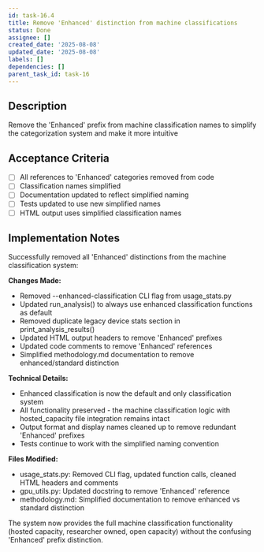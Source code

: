 ```yaml
---
id: task-16.4
title: Remove 'Enhanced' distinction from machine classifications
status: Done
assignee: []
created_date: '2025-08-08'
updated_date: '2025-08-08'
labels: []
dependencies: []
parent_task_id: task-16
---
```


## Description

Remove the 'Enhanced' prefix from machine classification names to simplify the categorization system and make it more intuitive

## Acceptance Criteria

- [ ] All references to 'Enhanced' categories removed from code
- [ ] Classification names simplified
- [ ] Documentation updated to reflect simplified naming
- [ ] Tests updated to use new simplified names
- [ ] HTML output uses simplified classification names

## Implementation Notes

Successfully removed all 'Enhanced' distinctions from the machine classification system:

**Changes Made:**
- Removed --enhanced-classification CLI flag from usage_stats.py
- Updated run_analysis() to always use enhanced classification functions as default
- Removed duplicate legacy device stats section in print_analysis_results()  
- Updated HTML output headers to remove 'Enhanced' prefixes
- Updated code comments to remove 'Enhanced' references
- Simplified methodology.md documentation to remove enhanced/standard distinction

**Technical Details:**
- Enhanced classification is now the default and only classification system
- All functionality preserved - the machine classification logic with hosted_capacity file integration remains intact
- Output format and display names cleaned up to remove redundant 'Enhanced' prefixes
- Tests continue to work with the simplified naming convention

**Files Modified:**
- usage_stats.py: Removed CLI flag, updated function calls, cleaned HTML headers and comments
- gpu_utils.py: Updated docstring to remove 'Enhanced' reference  
- methodology.md: Simplified documentation to remove enhanced vs standard distinction

The system now provides the full machine classification functionality (hosted capacity, researcher owned, open capacity) without the confusing 'Enhanced' prefix distinction.
